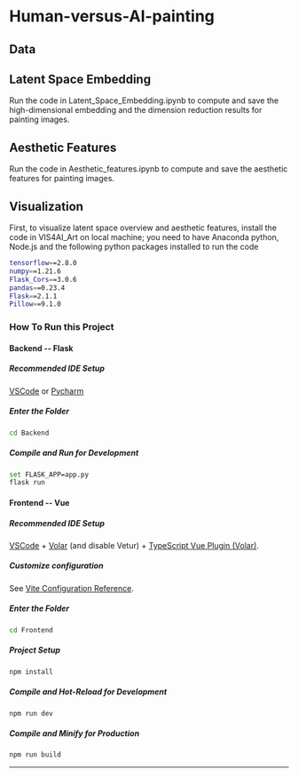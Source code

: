# Human-versus-AI-painting

## Data

## Latent Space Embedding
Run the code in Latent_Space_Embedding.ipynb to compute and save the high-dimensional embedding and the dimension reduction results for painting images.

## Aesthetic Features
Run the code in Aesthetic_features.ipynb to compute and save the aesthetic features for painting images.

## Visualization
First, to visualize latent space overview and aesthetic features, install the code in VIS4AI_Art on local machine; you need to have Anaconda python, Node.js and the following python packages installed to run the code
```sh
tensorflow==2.8.0
numpy==1.21.6
Flask_Cors==3.0.6
pandas==0.23.4
Flask==2.1.1
Pillow==9.1.0
```
### How To Run this Project

#### Backend -- Flask

##### Recommended IDE Setup

[VSCode](https://code.visualstudio.com/) or [Pycharm](https://www.jetbrains.com/pycharm/download/#section=windows) 

##### Enter the Folder

```sh
cd Backend
```

##### Compile and Run for Development
```sh
set FLASK_APP=app.py
flask run
```

#### Frontend -- Vue

##### Recommended IDE Setup

[VSCode](https://code.visualstudio.com/) + [Volar](https://marketplace.visualstudio.com/items?itemName=johnsoncodehk.volar) (and disable Vetur) + [TypeScript Vue Plugin (Volar)](https://marketplace.visualstudio.com/items?itemName=johnsoncodehk.vscode-typescript-vue-plugin).

##### Customize configuration

See [Vite Configuration Reference](https://vitejs.dev/config/).

##### Enter the Folder

```sh
cd Frontend
```

##### Project Setup

```sh
npm install
```

##### Compile and Hot-Reload for Development

```sh
npm run dev
```

##### Compile and Minify for Production

```sh
npm run build
```
---


